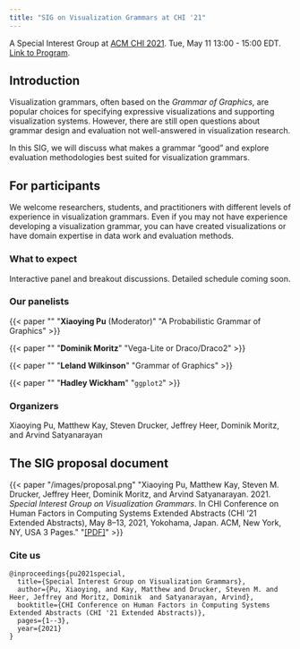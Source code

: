 ```yaml
---
title: "SIG on Visualization Grammars at CHI '21"
---
```



A Special Interest Group at [ACM CHI 2021](http://chi2021.acm.org/). Tue, May 11 13:00 - 15:00 EDT. [Link to Program](https://programs.sigchi.org/chi/2021/program/session/57295).

## Introduction

Visualization grammars, often based on the _Grammar of Graphics_, are popular choices for specifying expressive visualizations and supporting visualization systems. However, there are still open questions about grammar design and evaluation not well-answered
in visualization research. 

In this SIG, we will discuss what makes a grammar “good” and explore evaluation methodologies best suited for visualization grammars.


## For participants

We welcome researchers, students, and practitioners with different levels of experience in visualization grammars. Even if you may not have experience developing a visualization grammar, you can have created visualizations or have domain expertise in data work and evaluation methods.


### What to expect

Interactive panel and breakout discussions. Detailed schedule coming soon. 


### Our panelists

{{< paper ""
  "__Xiaoying Pu__ (Moderator)"
"A Probabilistic Grammar of Graphics" >}}


{{< paper ""
  "__Dominik Moritz__"
"Vega-Lite or Draco/Draco2" >}}

{{< paper ""
  "__Leland Wilkinson__"
"Grammar of Graphics" >}}

{{< paper ""
  "__Hadley Wickham__"
"`ggplot2`" >}}

### Organizers

Xiaoying Pu, Matthew Kay, Steven Drucker, Jeffrey Heer, Dominik Moritz, and Arvind Satyanarayan

## The SIG proposal document

{{< paper "/images/proposal.png"
  "Xiaoying Pu, Matthew Kay, Steven M. Drucker, Jeffrey Heer, Dominik Moritz, and Arvind Satyanarayan. 2021. _Special Interest Group on Visualization Grammars_. In CHI Conference on Human Factors in Computing Systems Extended Abstracts (CHI ‘21 Extended Abstracts), May 8–13, 2021, Yokohama, Japan. ACM, New York, NY, USA 3 Pages."
"[[PDF]](/files/proposal.pdf)" >}}

### Cite us


```
@inproceedings{pu2021special,
  title={Special Interest Group on Visualization Grammars},
  author={Pu, Xiaoying, and Kay, Matthew and Drucker, Steven M. and Heer, Jeffrey and Moritz, Dominik  and Satyanarayan, Arvind},
  booktitle={CHI Conference on Human Factors in Computing Systems Extended Abstracts (CHI '21 Extended Abstracts)},
  pages={1--3},
  year={2021}
}
```

